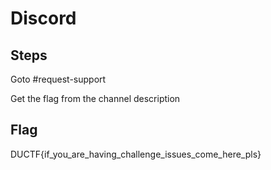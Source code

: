 # Discord

## Steps
Goto  #request-support

Get the flag from the channel description

## Flag
DUCTF{if_you_are_having_challenge_issues_come_here_pls}
